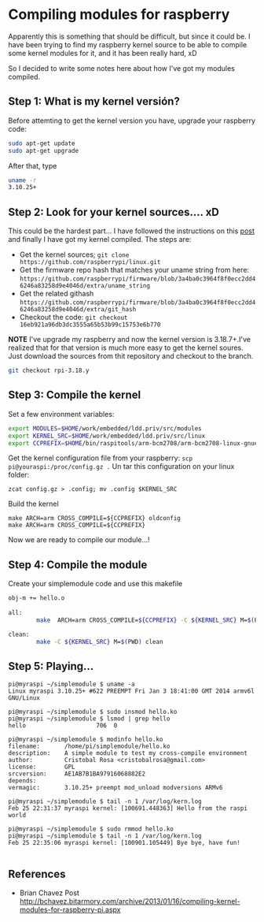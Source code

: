 # Compiling modules for raspberry   
Apparently this is something that should be difficult, but since it could be. 
I have been trying to find my raspberry kernel source to be able to compile some kernel modules for it, and it has been really hard, xD

So I decided to write some notes here about how I've got my modules compiled. 

## Step 1: What is my kernel versión?
Before attemting to get the kernel version you have, upgrade your raspberry code:
```bash
sudo apt-get update
sudo apt-get upgrade
```
After that, type 
```bash
uname -r
3.10.25+
```
## Step 2: Look for your kernel sources.... xD
This could be the hardest part...
I have followed the instructions on this [post] and finally I have got my kernel compiled. 
The steps are:
- Get the kernel sources;  ```git clone https://github.com/raspberrypi/linux.git```
- Get the firmware repo hash that matches your uname string from here: ```https://github.com/raspberrypi/firmware/blob/3a4ba0c3964f8f0ecc2dd46246a83258d9e4046d/extra/uname_string```
- Get the related githash ```https://github.com/raspberrypi/firmware/blob/3a4ba0c3964f8f0ecc2dd46246a83258d9e4046d/extra/git_hash```
- Checkout the code: ```git checkout 16eb921a96db3dc3555a65b53b99c15753e6b770 ```

**NOTE** I've upgrade my raspberry and now the kernel version is 3.18.7+.I've realized that 
for that version is much more easy to get the kernel soures. Just download the sources from thit 
repository and checkout to the branch.

```bash
git checkout rpi-3.18.y
```
## Step 3: Compile the kernel
Set a few environment variables:
```bash
export MODULES=$HOME/work/embedded/ldd.priv/src/modules
export KERNEL_SRC=$HOME/work/embedded/ldd.priv/src/linux
export CCPREFIX=$HOME/bin/raspitools/arm-bcm2708/arm-bcm2708-linux-gnueabi/bin/arm-bcm2708-linux-gnueabi-
``` 
Get the kernel configuration file from your raspberry:
```scp pi@youraspi:/proc/config.gz .```
Un tar this configuration on your linux folder:
```
zcat config.gz > .config; mv .config $KERNEL_SRC
```
Build the kernel
```
make ARCH=arm CROSS_COMPILE=${CCPREFIX} oldconfig
make ARCH=arm CROSS_COMPILE=${CCPREFIX} 
```
Now we are ready to compile our module...!
## Step 4: Compile the module
Create your simplemodule code and use this makefile
```bash
obj-m += hello.o
 
all:
        make  ARCH=arm CROSS_COMPILE=${CCPREFIX} -C ${KERNEL_SRC} M=$(PWD) modules

clean:
        make -C ${KERNEL_SRC} M=$(PWD) clean
```

[post]:https://github.com/raspberrypi/linux/issues/486 
## Step 5: Playing...
```
pi@myraspi ~/simplemodule $ uname -a
Linux myraspi 3.10.25+ #622 PREEMPT Fri Jan 3 18:41:00 GMT 2014 armv6l GNU/Linux

pi@myraspi ~/simplemodule $ sudo insmod hello.ko
pi@myraspi ~/simplemodule $ lsmod | grep hello
hello                    706  0 

pi@myraspi ~/simplemodule $ modinfo hello.ko
filename:       /home/pi/simplemodule/hello.ko
description:    A simple module to test my cross-compile environment
author:         Cristobal Rosa <cristobalrosa@gmail.com>
license:        GPL
srcversion:     AE1AB7B1BA97916068882E2
depends:        
vermagic:       3.10.25+ preempt mod_unload modversions ARMv6 

pi@myraspi ~/simplemodule $ tail -n 1 /var/log/kern.log 
Feb 25 22:31:37 myraspi kernel: [100691.448363] Hello from the raspi world

pi@myraspi ~/simplemodule $ sudo rmmod hello.ko
pi@myraspi ~/simplemodule $ tail -n 1 /var/log/kern.log
Feb 25 22:35:06 myraspi kernel: [100901.105449] Bye bye, have fun!


```
## References
* Brian Chavez Post http://bchavez.bitarmory.com/archive/2013/01/16/compiling-kernel-modules-for-raspberry-pi.aspx 
